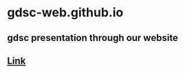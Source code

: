 # gdsc-web.github.io
## gdsc presentation through our website
## <a href="https://akashb2003.github.io/gdsc-web.github.io/">Link</a>
